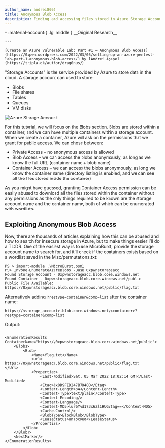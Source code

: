 ```yaml
---
author_name: andrei8055
title: Anonymous Blob Access
description: Finding and accessing files stored in Azure Storage Accounts without authentication.
---
```


<div class="grid cards" markdown>
-   :material-account:{ .lg .middle } __Original Research__

    ---

    [Create an Azure Vulnerable Lab: Part #1 – Anonymous Blob Access](https://0xpwn.wordpress.com/2022/03/05/setting-up-an-azure-pentest-lab-part-1-anonymous-blob-access/) by [Andrei Agape](https://tripla.dk/author/drag0nus/)
</div>

"Storage Accounts" is the service provided by Azure to store data in the cloud. A storage account can used to store:

- Blobs
- File shares
- Tables
- Queues
- VM disks

![Azure Storage Account](https://www.partech.nl/-/media/habitat/images/blog/azure-storage-account/azure-storage-types.ashx?mw=900&hash=555BFCDE52A79D19432AA476A2935234)

For this tutorial, we will focus on the Blobs section. Blobs are stored within a container, and we can have multiple containers within a storage account. When we create a container, Azure will ask on the permissions that we grant for public access. We can chose between:

- Private Access – no anonymous access is allowed
- Blob Access – we can access the blobs anonymously, as long as we know the full URL (container name + blob name)
- Container Access – we can access the blobs anonymously, as long we know the container name (directory listing is enabled, and we can see all the files stored inside the container)

As you might have guessed, granting Container Access permission can be easily abused to download all the files stored within the container without any permissions as the only things required to be known are the storage account name and the container name, both of which can be enumerated with wordlists.

## Exploiting Anonymous Blob Access

Now, there are thousands of articles explaining how this can be abused and how to search for insecure storage in Azure, but to make things easier I’ll do a TL:DR. One of the easiest way is to use MicroBurst, provide the storage account name to search for, and it’ll check if the containers exists based on a wordlist saved in the Misc/permutations.txt:

```
PS > import-module .\MicroBurst.psm1
PS> Invoke-EnumerateAzureBlobs -Base 0xpwnstorageacc
Found Storage Account - 0xpwnstorageacc.blob.core.windows.net
Found Container - 0xpwnstorageacc.blob.core.windows.net/public
Public File Available: https://0xpwnstorageacc.blob.core.windows.net/public/flag.txt
```

Alternatively adding ```?restype=container&comp=list``` after the container name:
```
https://<storage_account>.blob.core.windows.net/<container>?restype=container&comp=list
```
Output:
```

<EnumerationResults ContainerName="https://0xpwnstorageacc.blob.core.windows.net/public">
	<Blobs>
		<Blob>
			<Name>flag.txt</Name>
			<Url>
https://0xpwnstorageacc.blob.core.windows.net/public/flag.txt
</Url>
			<Properties>
				<Last-Modified>Sat, 05 Mar 2022 18:02:14 GMT</Last-Modified>
				<Etag>0x8D9FED247B7848D</Etag>
				<Content-Length>34</Content-Length>
				<Content-Type>text/plain</Content-Type>
				<Content-Encoding/>
				<Content-Language/>
				<Content-MD5>lur6Yvd173x6Zl1HUGvtag==</Content-MD5>
				<Cache-Control/>
				<BlobType>BlockBlob</BlobType>
				<LeaseStatus>unlocked</LeaseStatus>
			</Properties>
		</Blob>
	</Blobs>
	<NextMarker/>
</EnumerationResults>
```
